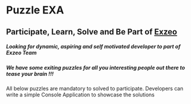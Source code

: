 # Puzzle EXA


## Participate, Learn, Solve and Be Part of [Exzeo](http://exzeo.com/)

##### Looking for dynamic, aspiring and self motivated developer to part of Exzeo Team

##### We have some exiting puzzles for all you interesting people out there to tease your brain !!!

All below puzzles are mandatory to solved to participate. Developers can write a simple Console Application
to showcase the solutions








